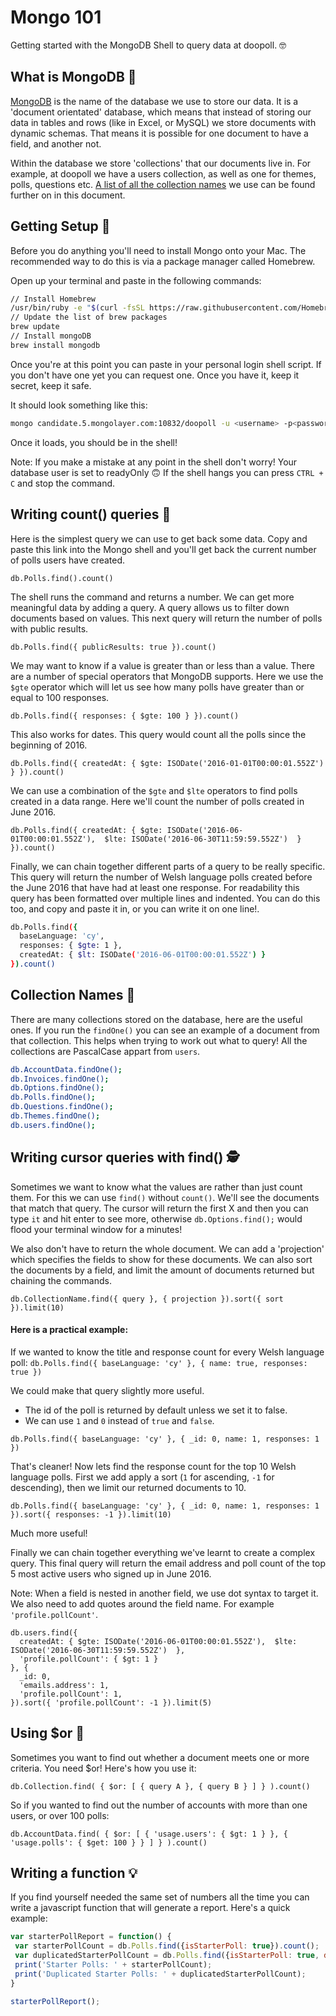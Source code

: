 # Mongo 101
Getting started with the MongoDB Shell to query data at doopoll. 🤓

## What is MongoDB 🤔
[MongoDB](https://www.mongodb.com/) is the name of the database we use to store our data. It is a 'document orientated' database, which means that instead of storing our data in tables and rows (like in Excel, or MySQL) we store documents with dynamic schemas. That means it is possible for one document to have a field, and another not.

Within the database we store 'collections' that our documents live in. For example, at doopoll we have a users collection, as well as one for themes, polls, questions etc. [A list of all the collection names](#collection-names) we use can be found further on in this document.

## Getting Setup 🤖
Before you do anything you'll need to install Mongo onto your Mac. The recommended way to do this is via a package manager called Homebrew.

Open up your terminal and paste in the following commands:
```bash
// Install Homebrew
/usr/bin/ruby -e "$(curl -fsSL https://raw.githubusercontent.com/Homebrew/install/master/install)"
// Update the list of brew packages
brew update
// Install mongoDB
brew install mongodb
```

Once you're at this point you can paste in your personal login shell script. If you don't have one yet you can request one. Once you have it, keep it secret, keep it safe.

It should look something like this:
```bash
mongo candidate.5.mongolayer.com:10832/doopoll -u <username> -p<password>
```

Once it loads, you should be in the shell!

Note: If you make a mistake at any point in the shell don't worry! Your database user is set to readyOnly 🙃
If the shell hangs you can press `CTRL + C` and stop the command.

## Writing count() queries 💯

Here is the simplest query we can use to get back some data. Copy and paste this link into the Mongo shell and you'll get back the current number of polls users have created.

`db.Polls.find().count()`

The shell runs the command and returns a number. We can get more meaningful data by adding a query. A query allows us to filter down documents based on values. This next query will return the number of polls with public results.

`db.Polls.find({ publicResults: true }).count()`

We may want to know if a value is greater than or less than a value. There are a number of special operators that MongoDB supports. Here we use the `$gte` operator which will let us see how many polls have greater than or equal to 100 responses. 

`db.Polls.find({ responses: { $gte: 100 } }).count()`

This also works for dates. This query would count all the polls since the beginning of 2016.

`db.Polls.find({ createdAt: { $gte: ISODate('2016-01-01T00:00:01.552Z') } }).count()`

We can use a combination of the `$gte` and `$lte` operators to find polls created in a data range. Here we'll count the number of polls created in June 2016.

`db.Polls.find({ createdAt: { $gte: ISODate('2016-06-01T00:00:01.552Z'),  $lte: ISODate('2016-06-30T11:59:59.552Z')  } }).count()`

Finally, we can chain together different parts of a query to be really specific. This query will return the number of Welsh language polls created before the June 2016 that have had at least one response. For readability this query has been formatted over multiple lines and indented. You can do this too, and copy and paste it in, or you can write it on one line!.

```bash
db.Polls.find({ 
  baseLanguage: 'cy',
  responses: { $gte: 1 },
  createdAt: { $lt: ISODate('2016-06-01T00:00:01.552Z') }
}).count()
```

## Collection Names 🌟
There are many collections stored on the database, here are the useful ones. If you run the `findOne()` you can see an example of a document from that collection. This helps when trying to work out what to query! All the collections are PascalCase appart from `users`.

```bash
db.AccountData.findOne();
db.Invoices.findOne();
db.Options.findOne();
db.Polls.findOne();
db.Questions.findOne();
db.Themes.findOne();
db.users.findOne();
```

## Writing cursor queries with find() 🕵

Sometimes we want to know what the values are rather than just count them. For this we can use `find()` without `count()`. We'll see the documents that match that query. The cursor will return the first X and then you can type `it` and hit enter to see more, otherwise `db.Options.find();` would flood your terminal window for a minutes!

We also don't have to return the whole document. We can add a 'projection' which specifies the fields to show for these documents. We can also sort the documents by a field, and limit the amount of documents returned but chaining the commands.

`db.CollectionName.find({ query }, { projection }).sort({ sort }).limit(10)`

#### Here is a practical example:

If we wanted to know the title and response count for every Welsh language poll:
`db.Polls.find({ baseLanguage: 'cy' }, { name: true, responses: true })`

We could make that query slightly more useful.
- The id of the poll is returned by default unless we set it to false.
- We can use `1` and `0` instead of `true` and `false`.

`db.Polls.find({ baseLanguage: 'cy' }, { _id: 0, name: 1, responses: 1 })`

That's cleaner! Now lets find the response count for the top 10 Welsh language polls. First we add apply a sort (`1` for ascending, `-1` for descending), then we limit our returned documents to 10.

`db.Polls.find({ baseLanguage: 'cy' }, { _id: 0, name: 1, responses: 1 }).sort({ responses: -1 }).limit(10)`

Much more useful!

Finally we can chain together everything we've learnt to create a complex query. This final query will return the email address and poll count of the top 5 most active users who signed up in June 2016.

Note: When a field is nested in another field, we use dot syntax to target it. We also need to add quotes around the field name. For example `'profile.pollCount'`.

```
db.users.find({ 
  createdAt: { $gte: ISODate('2016-06-01T00:00:01.552Z'),  $lte: ISODate('2016-06-30T11:59:59.552Z')  },
  'profile.pollCount': { $gt: 1 }
}, {
  _id: 0,
  'emails.address': 1,
  'profile.pollCount': 1,
}).sort({ 'profile.pollCount': -1 }).limit(5)
```

## Using $or 👫
Sometimes you want to find out whether a document meets one or more criteria. You need $or! Here's how you use it:

`db.Collection.find( { $or: [ { query A }, { query B } ] } ).count()`

So if you wanted to find out the number of accounts with more than one users, or over 100 polls:

`db.AccountData.find( { $or: [ { 'usage.users': { $gt: 1 } }, { 'usage.polls': { $get: 100 } } ] } ).count()`

## Writing a function 💡
If you find yourself needed the same set of numbers all the time you can write a javascript function that will generate a report. Here's a quick example:

```js
var starterPollReport = function() {
 var starterPollCount = db.Polls.find({isStarterPoll: true}).count();
 var duplicatedStarterPollCount = db.Polls.find({isStarterPoll: true, duplicatedCount: {$gte: 1}}).count();
 print('Starter Polls: ' + starterPollCount);
 print('Duplicated Starter Polls: ' + duplicatedStarterPollCount);
}

starterPollReport();
```
